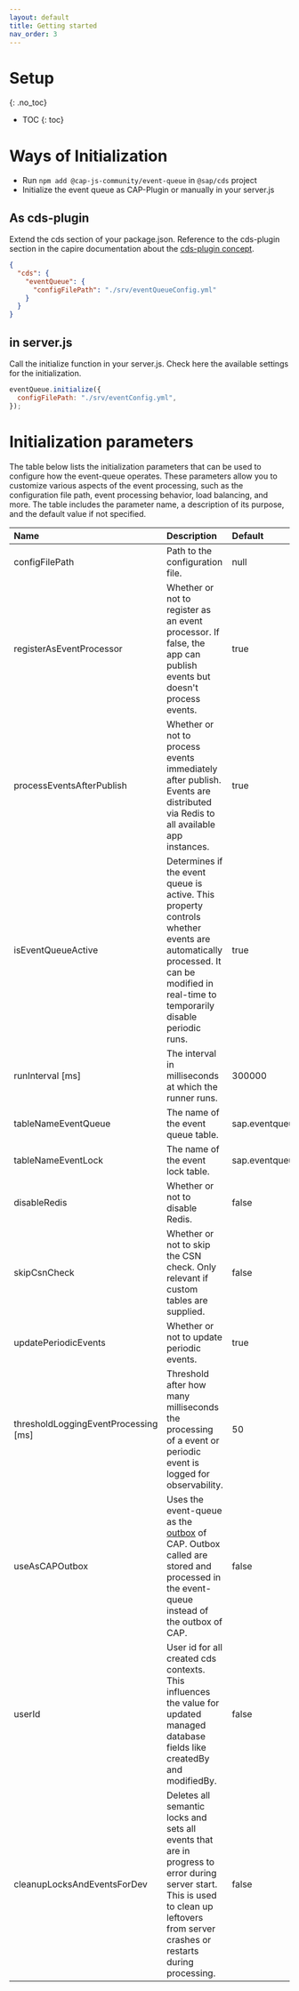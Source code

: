 ```yaml
---
layout: default
title: Getting started
nav_order: 3
---
```


<!-- prettier-ignore-start -->

# Setup

{: .no_toc}

- TOC
{: toc}

<!-- prettier-ignore-end -->

# Ways of Initialization

- Run `npm add @cap-js-community/event-queue` in `@sap/cds` project
- Initialize the event queue as CAP-Plugin or manually in your server.js

## As cds-plugin

Extend the cds section of your package.json. Reference to the cds-plugin section in the capire documentation about the
[cds-plugin concept](https://cap.cloud.sap/docs/node.js/cds-plugins).

```json
{
  "cds": {
    "eventQueue": {
      "configFilePath": "./srv/eventQueueConfig.yml"
    }
  }
}
```

## in server.js

Call the initialize function in your server.js. Check here the available settings for the initialization.

```js
eventQueue.initialize({
  configFilePath: "./srv/eventConfig.yml",
});
```

# Initialization parameters

The table below lists the initialization parameters that can be used to configure how the event-queue operates.
These parameters allow you to customize various aspects of the event processing,
such as the configuration file path, event processing behavior, load balancing, and more.
The table includes the parameter name, a description of its purpose, and the default value if not specified.

| Name                                 | Description                                                                                                                                                                             | Default              |
 | :----------------------------------- | :-------------------------------------------------------------------------------------------------------------------------------------------------------------------------------------- | :------------------- |
| configFilePath                       | Path to the configuration file.                                                                                                                                                         | null                 |
| registerAsEventProcessor             | Whether or not to register as an event processor. If false, the app can publish events but doesn't process events.                                                                      | true                 |
| processEventsAfterPublish            | Whether or not to process events immediately after publish. Events are distributed via Redis to all available app instances.                                                            | true                 |
| isEventQueueActive                   | Determines if the event queue is active. This property controls whether events are automatically processed. It can be modified in real-time to temporarily disable periodic runs.       | true                 |
| runInterval [ms]                     | The interval in milliseconds at which the runner runs.                                                                                                                                  | 300000               |
| tableNameEventQueue                  | The name of the event queue table.                                                                                                                                                      | sap.eventqueue.Event |
| tableNameEventLock                   | The name of the event lock table.                                                                                                                                                       | sap.eventqueue.Lock  |
| disableRedis                         | Whether or not to disable Redis.                                                                                                                                                        | false                |
| skipCsnCheck                         | Whether or not to skip the CSN check. Only relevant if custom tables are supplied.                                                                                                      | false                |
| updatePeriodicEvents                 | Whether or not to update periodic events.                                                                                                                                               | true                 |
| thresholdLoggingEventProcessing [ms] | Threshold after how many milliseconds the processing of a event or periodic event is logged for observability.                                                                          | 50                   |
| useAsCAPOutbox                       | Uses the event-queue as the [outbox](https://cap.cloud.sap/docs/node.js/outbox) of CAP. Outbox called are stored and processed in the event-queue instead of the outbox of CAP.         | false                |
| userId                               | User id for all created cds contexts. This influences the value for updated managed database fields like createdBy and modifiedBy.                                                      | false                |
| cleanupLocksAndEventsForDev          | Deletes all semantic locks and sets all events that are in progress to error during server start. This is used to clean up leftovers from server crashes or restarts during processing. | false                |
